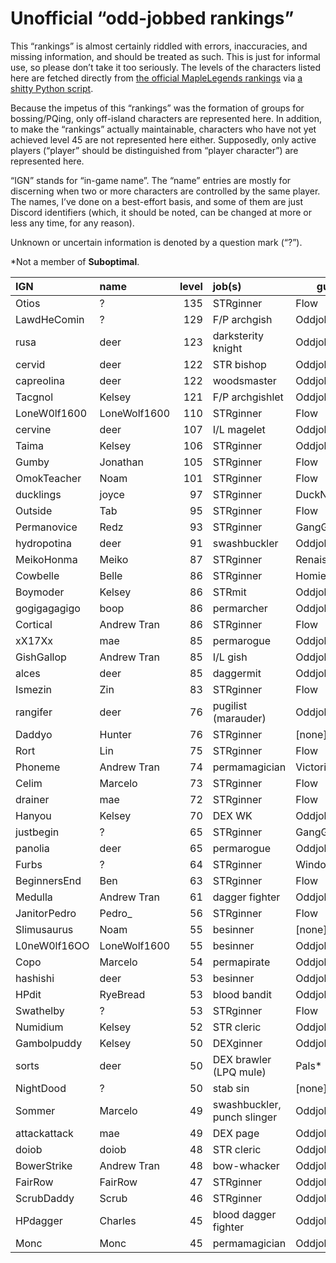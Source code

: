 # Unofficial “odd-jobbed rankings”

This “rankings” is almost certainly riddled with errors, inaccuracies, and
missing information, and should be treated as such. This is just for informal
use, so please don’t take it too seriously. The levels of the characters listed
here are fetched directly from [the official MapleLegends
rankings](https://maplelegends.com/ranking/all) via [a shitty Python
script](https://codeberg.org/oddjobs/odd-jobbed_rankings/src/branch/master/update.py).

Because the impetus of this “rankings” was the formation of groups for
bossing/PQing, only off-island characters are represented here. In addition, to
make the “rankings” actually maintainable, characters who have not yet achieved
level 45 are not represented here either. Supposedly, only active players
(“player” should be distinguished from “player character”) are represented
here.

“IGN” stands for “in-game name”. The “name” entries are mostly for discerning
when two or more characters are controlled by the same player. The names, I’ve
done on a best-effort basis, and some of them are just Discord identifiers
(which, it should be noted, can be changed at more or less any time, for any
reason).

Unknown or uncertain information is denoted by a question mark (“?”).

\*Not a member of <b>Suboptimal</b>.

| IGN        | name         | level | job(s)                 | guild         |
| :--------- | :----------- | ----: | :--------------------- | ------------- |
| Otios | ? | 135 | STRginner | Flow |
| LawdHeComin | ? | 129 | F/P archgish | Oddjobs |
| rusa | deer | 123 | darksterity knight | Oddjobs |
| cervid | deer | 122 | STR bishop | Oddjobs |
| capreolina | deer | 122 | woodsmaster | Oddjobs |
| Tacgnol | Kelsey | 121 | F/P archgishlet | Oddjobs |
| LoneW0lf1600 | LoneWolf1600 | 110 | STRginner | Flow |
| cervine | deer | 107 | I/L magelet | Oddjobs |
| Taima | Kelsey | 106 | STRginner | Oddjobs |
| Gumby | Jonathan | 105 | STRginner | Flow |
| OmokTeacher | Noam | 101 | STRginner | Flow |
| ducklings | joyce | 97 | STRginner | DuckNation\* |
| Outside | Tab | 95 | STRginner | Flow |
| Permanovice | Redz | 93 | STRginner | GangGang\* |
| hydropotina | deer | 91 | swashbuckler | Oddjobs |
| MeikoHonma | Meiko | 87 | STRginner | Renaissance\* |
| Cowbelle | Belle | 86 | STRginner | Homies\* |
| Boymoder | Kelsey | 86 | STRmit | Oddjobs |
| gogigagagigo | boop | 86 | permarcher | Oddjobs |
| Cortical | Andrew Tran | 86 | STRginner | Flow |
| xX17Xx | mae | 85 | permarogue | Oddjobs |
| GishGallop | Andrew Tran | 85 | I/L gish | Oddjobs |
| alces | deer | 85 | daggermit | Oddjobs |
| Ismezin | Zin | 83 | STRginner | Flow |
| rangifer | deer | 76 | pugilist (marauder) | Oddjobs |
| Daddyo | Hunter | 76 | STRginner | \[none\]\* |
| Rort | Lin | 75 | STRginner | Flow |
| Phoneme | Andrew Tran | 74 | permamagician | Victoria\* |
| Celim | Marcelo | 73 | STRginner | Flow |
| drainer | mae | 72 | STRginner | Flow |
| Hanyou | Kelsey | 70 | DEX WK | Oddjobs |
| justbegin | ? | 65 | STRginner | GangGang\* |
| panolia | deer | 65 | permarogue | Oddjobs |
| Furbs | ? | 64 | STRginner | WindowsXP\* |
| BeginnersEnd | Ben | 63 | STRginner | Flow |
| Medulla | Andrew Tran | 61 | dagger fighter | Oddjobs |
| JanitorPedro | Pedro\_ | 56 | STRginner | Flow |
| Slimusaurus | Noam | 55 | besinner | \[none\]\* |
| L0neW0lf16OO | LoneWolf1600 | 55 | besinner | Oddjobs |
| Copo | Marcelo | 54 | permapirate | Oddjobs |
| hashishi | deer | 53 | besinner | Oddjobs |
| HPdit | RyeBread | 53 | blood bandit | Oddjobs |
| Swathelby | ? | 53 | STRginner | Flow |
| Numidium | Kelsey | 52 | STR cleric | Oddjobs |
| Gambolpuddy | Kelsey | 50 | DEXginner | Oddjobs |
| sorts | deer | 50 | DEX brawler (LPQ mule) | Pals\* |
| NightDood | ? | 50 | stab sin | \[none\]\* |
| Sommer | Marcelo | 49 | swashbuckler, punch slinger | Oddjobs |
| attackattack | mae | 49 | DEX page | Oddjobs |
| doiob | doiob | 48 | STR cleric | Oddjobs |
| BowerStrike | Andrew Tran | 48 | bow-whacker | Oddjobs |
| FairRow | FairRow | 47 | STRginner | Oddjobs |
| ScrubDaddy | Scrub | 46 | STRginner | Oddjobs |
| HPdagger | Charles | 45 | blood dagger fighter | Oddjobs |
| Monc | Monc | 45 | permamagician | Oddjobs |
